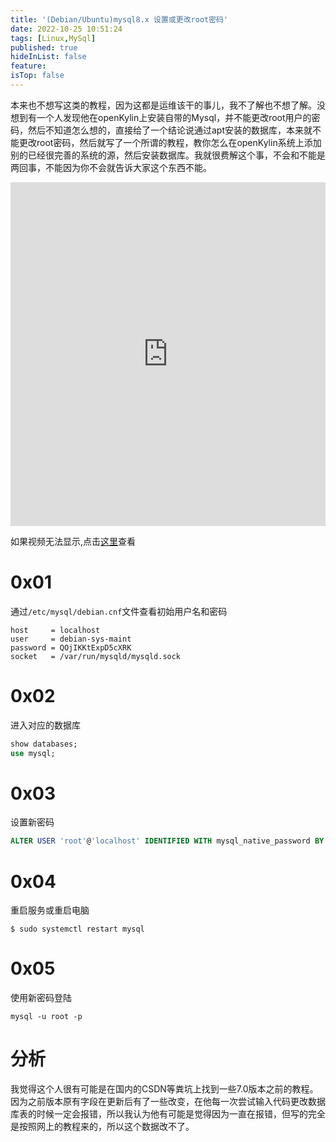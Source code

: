 ```yaml
---
title: '(Debian/Ubuntu)mysql8.x 设置或更改root密码'
date: 2022-10-25 10:51:24
tags: [Linux,MySql]
published: true
hideInList: false
feature: 
isTop: false
---
```

本来也不想写这类的教程，因为这都是运维该干的事儿，我不了解也不想了解。没想到有一个人发现他在openKylin上安装自带的Mysql，并不能更改root用户的密码，然后不知道怎么想的，直接给了一个结论说通过apt安装的数据库，本来就不能更改root密码，然后就写了一个所谓的教程，教你怎么在openKylin系统上添加别的已经很完善的系统的源，然后安装数据库。我就很费解这个事，不会和不能是两回事，不能因为你不会就告诉大家这个东西不能。

<!-- more -->

<iframe width="100%" height="550" src="https://www.youtube.com/embed/nF8zUpICKDk" title="YouTube video player" frameborder="0" allow="accelerometer; autoplay; clipboard-write; encrypted-media; gyroscope; picture-in-picture" allowfullscreen></iframe>

如果视频无法显示,点击[这里](http://player.bilibili.com/player.html?aid=304378272&bvid=BV18P411A7n6&cid=871477088&page=1)查看
# 0x01

通过`/etc/mysql/debian.cnf`文件查看初始用户名和密码

```shell
host     = localhost
user     = debian-sys-maint
password = QOjIKKtExpD5cXRK
socket   = /var/run/mysqld/mysqld.sock
```

# 0x02

进入对应的数据库

```sql
show databases;
use mysql;
```

# 0x03

设置新密码

```sql
ALTER USER 'root'@'localhost' IDENTIFIED WITH mysql_native_password BY '你的密码';  
```

# 0x04

重启服务或重启电脑

```shell
$ sudo systemctl restart mysql
```

# 0x05

使用新密码登陆

```shell
mysql -u root -p
```

# 分析

我觉得这个人很有可能是在国内的CSDN等粪坑上找到一些7.0版本之前的教程。 因为之前版本原有字段在更新后有了一些改变，在他每一次尝试输入代码更改数据库表的时候一定会报错，所以我认为他有可能是觉得因为一直在报错，但写的完全是按照网上的教程来的，所以这个数据改不了。